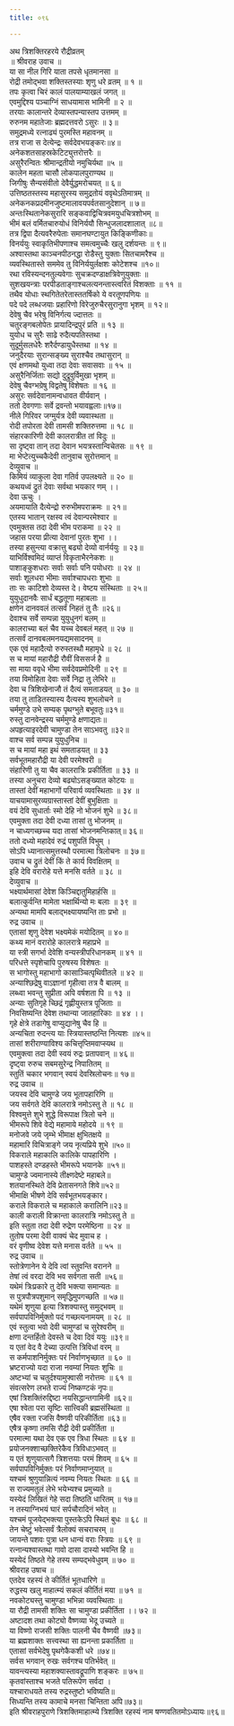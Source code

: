 ```yaml
---
title: ०९६

---
```

अथ त्रिशक्तिरहरये रौद्रीव्रतम्  
॥ श्रीवराह उवाच ॥  
या सा नील गिरि याता तपसे धृतमानसा ॥  
रोद्री तमोद्भवा शक्तिस्तस्याः शृणु धरे व्रतम् ॥ १ ॥  
तपः कृत्वा चिरं कालं पालयाम्याखलं जगत् ॥  
एवमुद्दिश्य पञ्चाग्निं साधयामास भामिनी ॥ २ ॥  
तरयाः कालान्तरे देव्यास्तपन्यास्तप उत्तमम् ॥  
रुरुनम महातेजाः ब्रह्मदत्तवरो ऽसुरः ॥ ३॥  
समुद्रमध्ये रत्नाढ्यं पुरमस्ति महावनम् ॥  
तत्र राजा स देत्येन्द्रः सर्वदेवभयङ्करः॥४॥  
अनेकशतसाहस्रकेटिट्युत्तरोत्तरैः ॥  
असुरैरन्वितः श्रीमान्द्रतीयो नमुचिर्यथा ॥५ ॥  
कालेन महता चासौ लोकपालपुराण्यथ ॥  
जिगीषुः सैन्यसंवीतो देवैर्युद्धमरोचयत् ॥ ६॥  
उत्तिष्ठतस्तस्य महासुरस्य समुद्रतोयं ववृथेऽतिमात्रम् ॥  
अनेकनकप्रदमीनजुष्टमालावयपर्वतसानुदेशान् ॥ ७॥  
अन्तःस्थितानेकसुरारि सङ्कवाद्विचित्रवमयुधचित्रशोभम् ॥  
भीमं बलं वर्मितचारुयोधं विनिर्ययौ सिन्धुजलादशालात् ॥८॥  
तत्र द्विपा दैत्यवरैरुपेताः समानघण्टायुत किङ्किणीकाः॥  
विनर्ययुः स्वाकृतिभीपणाश्च समत्वमुच्चैः खलु दर्शयन्तः ॥ ९॥  
अश्वास्तथा काञ्चनपीठनद्धा रोडैस्तु युक्ताः सितचामरैश्च ॥  
व्यवस्थितास्ते सममेव तु विनिर्ययुर्लक्षशः कोटेशश्च ॥१०॥  
रथा रविस्यन्दनतुल्यवेगाः सुचक्रदण्डाक्षत्रिवेणुयुक्ताः ॥  
सुशखयन्त्राः परपीडताङ्गाश्चलत्यनन्तास्त्वरितं विशक्ताः ॥ ११ ॥  
तथैव योधाः स्थगितेतरेतास्ततर्षिको ये वरतूणपणियः ॥  
पदे पदे लब्धजयाः प्रहारिणो विरेजुरुचैरसुरानुगा भृशम् ॥ १२॥  
देवेषु चैव भरेषु विनिर्गत्य ज्दात्ततः ॥  
चतुरङ्गबलोपेतः प्रायादिन्द्रपुरं प्रति ॥ १३ ॥  
युयोध च सुरैः साढे रुदैत्यपतिस्तथा ।  
सुदूर्मुसलधेरैः शरैर्दण्डायुधैस्तथा ॥ १४ ॥  
जनुदैरयाः सुरान्सङ्ख्य सुराश्चैव तथासुरान् ॥  
एवं क्षणमथो युध्वा तदा देवाः सवासवाः ॥ १५ ॥  
असुरैनिर्जिताः सद्यो दुद्रुवुर्विमुखा भृशम् ॥  
देवेषु चैवग्भग्रेषु विद्वतेषु विशेषतः ॥ १६ ॥  
असुरः सर्वदेवानामन्वधावत वीर्यवान् ।  
ततो देवगणाः सर्वे द्रवन्तो भयावह्वलाः॥१७॥  
नीले गिरिवर जग्मुर्यत्र देवी व्यवास्थता ॥  
रोदी तपोरता देवी तामसी शक्तिरुत्तमा ॥ १८ ॥  
संहारकारिणी देवी कालरात्रीत तां विदुः ॥  
सा दृष्ट्वा तान् तदा देवान भयत्रस्तान्विचेतसः ॥ १९ ॥  
मा भेप्टेत्युच्चकैदेवी तानुवाच सुरोत्तमान् ॥  
देव्युवाच ॥  
किमियं व्याकुला देवा गतिर्व उपलक्ष्यते ॥ २० ॥  
कथयध्वं द्रुतं देवाः सर्वथा भयकार णम् ।।  
देवा ऊचुः ।  
अयमायाति दैत्येन्द्रो रुरुभीमपराक्रमः ॥ २१॥  
एतस्य भातान् रक्षस्व त्वं देवान्परमेश्वार ॥  
एवमुक्तस तदा देवी भीम पराकमा ॥ २२ ॥  
जहास परया प्रीत्या देवानां पुरतः शुभा ।।  
तस्या हसुन्त्या वक्रात्तु बढ्यो देव्यो वार्नर्ययुः ॥ २३॥  
याभिर्विश्वमिदं व्याप्तं विकृताभैरनेकशः ॥  
पाशाङ्कुशधराः सर्वाः सर्वाः पनि पयोधराः ॥ २४ ॥  
सर्वाः शूलधरा भीमाः सर्वाश्चापधराः शुभाः ॥  
ताः सः काटिशो देव्यस्त दे। वेष्टय संस्थिताः ॥ २५॥  
युयुधुदानवैः सार्धं बद्धतूणा महाबलाः ॥  
क्षणेन दानववलं तत्सर्वं निहतं तु तैः ॥२६॥  
देवाश्च सर्वे सम्पन्ना युयुधुनगं बलम् ॥  
कालराच्या बलं चैव यच्च देवबलं महत् ॥ २७ ॥  
तत्सर्वं दानवबलमनयद्यमसादनम् ॥  
एक एवं महादैत्यो रुरुस्तस्थौ महामृधे ॥ २८ ॥  
स च मायां महारौद्री रौवीं विससर्ज है ॥  
सा माया ववृधे भीमा सर्वदेवप्रमोदिनी ॥ २९ ॥  
तया विमोहिता देवाः सर्वे निद्रा तु लेभिरे ॥  
देवा च त्रिशिखेनाजौ तं दैत्यं समताडयत् ॥ ३० ॥  
तया तु ताडितस्यास्य दैत्यस्य शुभलोचने ॥  
चर्ममुण्डे उभे सम्यक् पृथग्भुते बभूवतुः॥३१॥  
रुस्तु दानवेन्द्रस्य चर्ममुण्डे क्षणाद्यतः॥  
अपहृत्याइरदेवी चामुण्डा तेन साऽभवतु ॥३२॥  
वाश्च सर्व सम्पन्न युयुधुनिच ॥  
स च मायां महा इथं समताडयत् ॥ ३३  
सर्वभूतमहारौद्री या देवी परमेश्वरी ॥  
संहारिणी तु या चैव कालरात्रिः प्रकीर्तिता ॥ ३३ ॥  
तस्या अनुचरा देव्यो बढ्योऽसङ्ख्यात कोटयः ॥  
तास्तां देवीं महाभागों परिवार्य व्यवस्थिताः ॥ ३४ ॥  
याचयामासुरव्यग्रास्तास्तां देवीं बुभुक्षिताः ॥  
वयं देवि सुधार्ताः स्मो देहि नो भोजनं शुभे ॥ ३८॥  
एवमुक्ता तदा देवी दध्या तासां तु भोजनम् ॥  
न चाध्यगच्छच्च यदा तासां भोजनमन्तिकात्॥ ३६॥  
ततो दध्यो महादेवं रुद्रं पशुपतिं विभुम् ।  
सोऽपि ध्यानात्समुत्तस्थौ परमात्मा त्रिलोचनः ॥ ३७॥  
उवाच च द्रुतं देवीं किं ते कार्य विवक्षितम् ॥  
इहि देवि वरारोहे यत्ते मनसि वर्तते ॥ ३८ ॥  
देव्युवाच ॥  
भक्ष्यार्थमासां देवेश किञ्चिद्दातुमिहार्हसि ॥  
बलात्कुर्वन्ति मामेता भक्षार्थिन्यो मः बलाः ॥ ३९ ॥  
अन्यथा मामपि बलाद्भक्ष्यायष्यन्ति ताः प्रभो ॥  
रुद्र उवाच ॥  
एतासां शृणु देवेश भक्ष्यमेकं मयोदितम् ॥ ४०॥  
कथ्य मानं वरारोहे कालरात्रे महाप्रभे ॥  
या स्त्री सगर्भा देवेशि वन्यस्त्रीपरिधानकम् ॥ ४१ ॥  
परिधत्ते स्पृशेचापि पुरुषस्य विशेषतः ॥  
स भागोस्तु महाभागो कासाञ्चित्पृथिवीतले ॥ ४२ ॥  
अन्याश्छिद्रेषु वाऽज्ञानां गृहीत्वा तत्र वै बालम् ॥  
लब्ध्वा भवन्तु सुप्रीता अपि वर्षशता पि ॥ १३ ॥  
अन्याः सुतिगृहे च्छिद्रं गृह्णीयुस्तत्र पूजिताः ॥  
निवसिष्यन्ति देवेश तथान्या जातहारिकाः ॥ ४४ ।।  
गृहे क्षेत्रे तडागेषु वाप्युद्यानेषु चैव हि ॥  
अन्यचिता रुदन्त्य याः स्त्रियास्तष्ठन्ति नित्यशः ॥४५॥  
तासां शरीराण्याविश्य कचित्तृप्तिमवाप्स्यथ ॥  
एवमुक्त्वा तदा देवी स्वयं रुद्रः प्रतापवान् ॥ ४६॥  
दृष्ट्वा रुरुच सबमसुरेन्द्र निपातितम् ॥  
स्तुतिं चकार भगवान् स्वयं देवस्रिलोचनः॥ १७॥  
रुद्र उवाच ॥  
जयस्व देवि चामुण्डे जय भूतापहारिणि ॥  
जय सर्वगते देवि कालरात्रे नमोऽस्तु ते ॥ १८ ॥  
विश्वमुत्ते शुभे शुद्धे विरूपाक्ष त्रिलो चने ॥  
भीमरूपे शिवे वेद्ये महामाये महोदये ॥ १९ ॥  
मनोजवे जये जृम्भे भीमाक्ष क्षुभितक्षये ॥  
महामारि विचित्राङ्गे जय नृत्यप्रिये शुभे ॥५०॥  
विकराले महाकालि कालिके पापहारिणि ।  
पाशहस्ते दण्डहस्ते भीमरूपे भयानके ॥५१॥  
चामुण्डे ज्वमानास्ये तीक्ष्णदेष्टे महाबले॥  
शतयानस्थिते देवि प्रेतासनगते शिवे॥५२॥  
भीमाक्षि भीषणे देवि सर्वभूतभयङ्कार।  
कराले विकराले च महाकाले करालिनि॥२३॥  
काली कराली विक्रान्ता कालरात्रि नमोऽस्तु ते ॥  
इति स्तुता तदा देवी रुद्रेण परमेष्ठिना ॥ २४ ॥  
तुतोष परमा देवी वाक्यं चेद मुवाच ह ।  
वरं वृणीष्व देवेश यत्ते मनास वर्तते ॥ ५५ ॥  
रुद्र उवाच ॥  
स्तोत्रेणानेन ये देवि त्वां स्तुवन्ति वरानने ॥  
तेषां त्वं वरदा देवि भव सर्वगता सती ॥५६॥  
यथेमं त्रिःप्रकारे तु देवि भक्त्या समान्यतः ॥  
स पुत्रपौत्रपशुमान् समृद्धिमुपगच्छति ॥ ५७॥  
यथेमं शृणुया इत्या त्रिशक्यास्तु समुद्भवम् ॥  
सर्वपापविनिर्मुक्तो पदं गच्छत्यनामयम् ॥ २८ ॥  
एवं स्तुत्वा भवो देवी चामुण्डां च सुरेश्वरीम् ॥  
क्षणा दन्तर्हितो देवस्ते च देवा दिवं ययुः ॥३९॥  
य एतां वेद वै देच्या उत्पत्ति त्रिविधां वरम् ॥  
स कर्मपाशनिर्मुक्तः परं निर्वाणभृच्छात ॥ ६० ॥  
भ्रष्टराज्यो यदा राजा नवम्यां नियतः शुचिः ॥  
अष्टभ्यां च चतुर्दश्यामुफ्वासी नरोत्तमः ॥ ६१ ॥  
संवत्सरेण लभते राज्यं निष्कण्टकं नृपः॥  
एषां त्रिशक्तिंरुद्दिष्टा नयसिद्धान्तगामिनी ॥६२॥  
एषा श्वेता परा सृष्टिः सात्त्विकी ब्रह्मसंस्थिता ॥  
एषैव रक्ता रजसि वैष्णवी परिकीर्तिता ॥६३॥  
एषैत्र कृष्णा तमसि रौद्री देवी प्रकीर्तिता ॥  
परमात्मा यथा देव एक एव त्रिधा स्थितः ॥ ६४ ॥  
प्रयोजनक्शाच्छक्तिरेकैव त्रिविधाऽभवत् ॥  
य एतं शृणुयात्सगै त्रिशत्तयाः परमं शिवम् ॥ ६५ ॥  
सर्वपापविनिर्मुक्तः परं निर्वाणमाप्नुयात् ॥  
यश्चमं श्रुणुयान्नित्यं नवम्य नियतः स्थितः ॥ ६६ ॥  
स राज्यमतुलं लेभे भयेभ्यश्च प्रमुच्यते ॥  
यस्येदं लिखितं गेहे सदा तिष्ठति धारितम् ॥ १७॥  
न तस्याग्निभयं घारं सर्पचौरादिनं भवेत् ॥  
यश्चमं पूजयेद्भक्त्या पुस्तकेऽपि स्थितं बुधः ॥ ६८ ॥  
तेन चेष्टुं भवेत्सर्वं त्रैलोक्यं सचराचरम् ॥  
जायन्ते पशवः पुत्रा धन धान्यं वराः स्त्रियः ॥ ६९ ॥  
रत्नान्यश्वास्तथा गावो दासा दास्यो भवन्ति हि ॥  
यस्येदं तिष्ठते गेहे तस्य सम्पद्भवेधुवम् ॥ ७० ॥  
श्रीवराह उषाच ॥  
एतदेव रहस्यं ते कीर्तितं भूतधारिणे ॥  
रुद्धस्य खलु माहात्म्यं सकलं कीर्तितं मया ॥ ७१ ॥  
नवकोट्यस्तु चामुण्डा भभिन्ना व्यवस्थिताः ॥  
या रौद्री तामसी शक्तिः सा चामुण्डा प्रकीर्तिता ।। ७२ ॥  
अष्टादश तथा कोट्यो वैष्णव्या भेदू उच्यते ॥  
या विष्णो राजसी शक्तिः पालनी चैव वैष्णवी ॥७३॥  
या ब्रह्मशाक्तः सत्त्वस्था सा ह्यनन्ता प्रकार्तिता ॥  
एतासां सर्वभेदेषु पृथगेकैकशी धरे ॥७४॥  
सर्वस भगवान् रुखः सर्वगश्च पतिर्भवेत् ॥  
यावन्त्यस्या महाशक्यास्तावद्रूपाणि शङ्करः ॥ ७५॥  
कृतवांस्ताश्च भजते पतिरूपेण सर्वदा ।  
यश्चाराधयते तस्य रुद्रस्तुष्टो भविष्यति॥  
सिध्यन्ति तस्य कामाचे मनसा चिन्तिता अपि॥७३॥  
इति श्रीवराहपुराणे त्रिशक्तिमाहात्म्ये त्रिशक्ति रहस्यं नाम षण्णवतितमोऽध्यायः॥९६॥